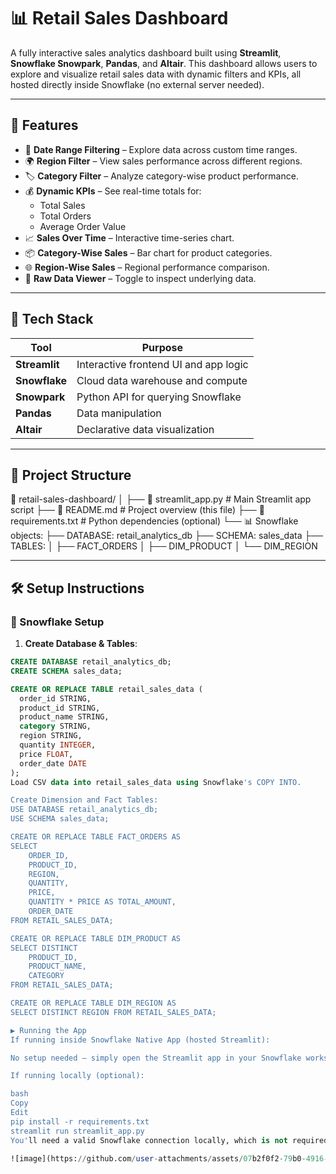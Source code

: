 # 📊 Retail Sales Dashboard

A fully interactive sales analytics dashboard built using **Streamlit**, **Snowflake Snowpark**, **Pandas**, and **Altair**. This dashboard allows users to explore and visualize retail sales data with dynamic filters and KPIs, all hosted directly inside Snowflake (no external server needed).

---

## 🚀 Features

- 📆 **Date Range Filtering** – Explore data across custom time ranges.
- 🌍 **Region Filter** – View sales performance across different regions.
- 🏷 **Category Filter** – Analyze category-wise product performance.
- 💰 **Dynamic KPIs** – See real-time totals for:
  - Total Sales
  - Total Orders
  - Average Order Value
- 📈 **Sales Over Time** – Interactive time-series chart.
- 📦 **Category-Wise Sales** – Bar chart for product categories.
- 🌐 **Region-Wise Sales** – Regional performance comparison.
- 🧾 **Raw Data Viewer** – Toggle to inspect underlying data.

---

## 🧱 Tech Stack

| Tool           | Purpose                                |
|----------------|----------------------------------------|
| **Streamlit**  | Interactive frontend UI and app logic  |
| **Snowflake**  | Cloud data warehouse and compute       |
| **Snowpark**   | Python API for querying Snowflake       |
| **Pandas**     | Data manipulation                      |
| **Altair**     | Declarative data visualization         |

---

## 📂 Project Structure
📁 retail-sales-dashboard/
│
├── 📄 streamlit_app.py # Main Streamlit app script
├── 📄 README.md # Project overview (this file)
├── 📄 requirements.txt # Python dependencies (optional)
└── 📊 Snowflake objects:
├── DATABASE: retail_analytics_db
├── SCHEMA: sales_data
├── TABLES:
│ ├── FACT_ORDERS
│ ├── DIM_PRODUCT
│ └── DIM_REGION


---

## 🛠 Setup Instructions

### 🧭 Snowflake Setup

1. **Create Database & Tables**:

```sql
CREATE DATABASE retail_analytics_db;
CREATE SCHEMA sales_data;

CREATE OR REPLACE TABLE retail_sales_data (
  order_id STRING,
  product_id STRING,
  product_name STRING,
  category STRING,
  region STRING,
  quantity INTEGER,
  price FLOAT,
  order_date DATE
);
Load CSV data into retail_sales_data using Snowflake's COPY INTO.

Create Dimension and Fact Tables:
USE DATABASE retail_analytics_db;
USE SCHEMA sales_data;

CREATE OR REPLACE TABLE FACT_ORDERS AS
SELECT
    ORDER_ID,
    PRODUCT_ID,
    REGION,
    QUANTITY,
    PRICE,
    QUANTITY * PRICE AS TOTAL_AMOUNT,
    ORDER_DATE
FROM RETAIL_SALES_DATA;

CREATE OR REPLACE TABLE DIM_PRODUCT AS
SELECT DISTINCT
    PRODUCT_ID,
    PRODUCT_NAME,
    CATEGORY
FROM RETAIL_SALES_DATA;

CREATE OR REPLACE TABLE DIM_REGION AS
SELECT DISTINCT REGION FROM RETAIL_SALES_DATA;

▶️ Running the App
If running inside Snowflake Native App (hosted Streamlit):

No setup needed — simply open the Streamlit app in your Snowflake worksheet.

If running locally (optional):

bash
Copy
Edit
pip install -r requirements.txt
streamlit run streamlit_app.py
You'll need a valid Snowflake connection locally, which is not required inside Snowflake Native Streamlit.

![image](https://github.com/user-attachments/assets/07b2f0f2-79b0-4916-a664-ce96fa9d090a)

